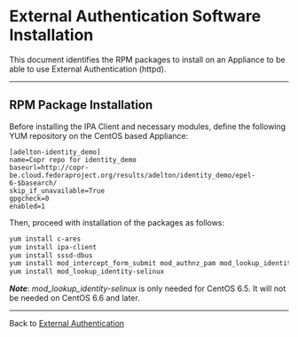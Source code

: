 
# External Authentication Software Installation

This document identifies the RPM packages to install on an
Appliance to be able to use External Authentication (httpd).

---
## RPM Package Installation

Before installing the IPA Client and necessary modules, define
the following YUM repository on the CentOS based Appliance:

```
[adelton-identity_demo]
name=Copr repo for identity_demo
baseurl=http://copr-be.cloud.fedoraproject.org/results/adelton/identity_demo/epel-6-$basearch/
skip_if_unavailable=True
gpgcheck=0
enabled=1
```

Then, proceed with installation of the packages as follows:


```sh
yum install c-ares
yum install ipa-client
yum install sssd-dbus
yum install mod_intercept_form_submit mod_authnz_pam mod_lookup_identity
yum install mod_lookup_identity-selinux
```

***Note***:  *mod_lookup_identity-selinux* is only needed for CentOS 6.5. It will not be needed on CentOS 6.6 and later.

---
Back to [External Authentication](../external_auth.md)
